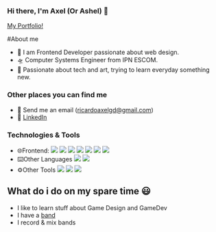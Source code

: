 ### Hi there, I'm Axel (Or Ashel) 👋


[My Portfolio!](https://ricardoaxel.github.io/potfolio/)

#About me

- 🎤 I am Frontend Developer passionate about web design.
- 🛸 Computer Systems Engineer from IPN ESCOM.
- 📘 Passionate about tech and art, trying to learn everyday something new.


### Other places you can find me 

- 📧 Send me an email (ricardoaxelgd@gmail.com)
- 👔 [LinkedIn](https://www.linkedin.com/in/ricardoaxel/)


### Technologies & Tools
- 🌐Frontend: 
![](https://img.shields.io/badge/HTML-informational?style=flat&logo=<LOGO_NAME>&logoColor=white&color=2bbc8a)
![](https://img.shields.io/badge/CSS-informational?style=flat&logo=<LOGO_NAME>&logoColor=white&color=2bbc8a)
![](https://img.shields.io/badge/Javascript-informational?style=flat&logo=<LOGO_NAME>&logoColor=white&color=2bbc8a)
![](https://img.shields.io/badge/React-informational?style=flat&logo=<LOGO_NAME>&logoColor=white&color=2bbc8a)
![](https://img.shields.io/badge/Redux-informational?style=flat&logo=<LOGO_NAME>&logoColor=white&color=2bbc8a)
![](https://img.shields.io/badge/MaterialUI-informational?style=flat&logo=<LOGO_NAME>&logoColor=white&color=2bbc8a)
![](https://img.shields.io/badge/Bootstrap-informational?style=flat&logo=<LOGO_NAME>&logoColor=white&color=2bbc8a)
- ⌨️Other Languages
![](https://img.shields.io/badge/Python-informational?style=flat&logo=<LOGO_NAME>&logoColor=white&color=5c567a)
![](https://img.shields.io/badge/PHP-informational?style=flat&logo=<LOGO_NAME>&logoColor=white&color=5c567a)
- ⚙️Other Tools
![](https://img.shields.io/badge/NodeJS-informational?style=flat&logo=<LOGO_NAME>&logoColor=white&color=24224f)
![](https://img.shields.io/badge/Visual_Studio_Code-informational?style=flat&logo=<LOGO_NAME>&logoColor=white&color=24224f)
![](https://img.shields.io/badge/Git-informational?style=flat&logo=<LOGO_NAME>&logoColor=white&color=24224f)
###


## What do i do on my spare time 😃
- I like to learn stuff about Game Design and GameDev
- I have a [band](https://dotzd.bandcamp.com/)
- I record & mix bands
